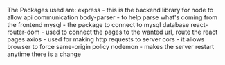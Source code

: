 The Packages used are:
express - this is the backend library for node to allow api communication
body-parser - to help parse what's coming from the frontend
mysql - the package to connect to mysql database
react-router-dom - used to connect the pages to the wanted url, route the react pages
axios - used for making http requests to server
cors - it allows browser to force same-origin policy
nodemon - makes the server restart anytime there is a change
